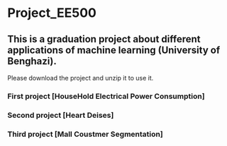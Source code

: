 # Project_EE500

## This is a graduation project about different applications of machine learning (University of Benghazi).
Please download the project and unzip it to use it.

### First project [HouseHold Electrical Power Consumption]

### Second project [Heart Deises]

### Third project [Mall Coustmer Segmentation]
